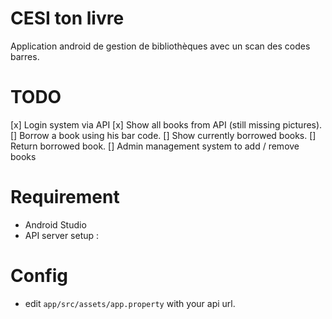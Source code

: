 # CESI ton livre
Application android de gestion de bibliothèques avec un scan des codes barres.

# TODO
[x] Login system via API
[x] Show all books from API (still missing pictures).
[] Borrow a book using his bar code.
[] Show currently borrowed books.
[] Return borrowed book.
[] Admin management system to add / remove books

# Requirement
* Android Studio
* API server setup : 

# Config
* edit `app/src/assets/app.property` with your api url.